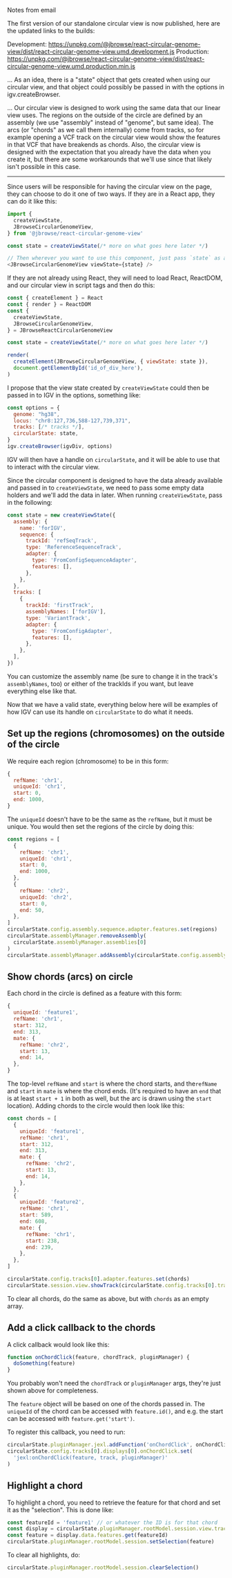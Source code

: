 Notes from email

The first version of our standalone circular view is now published, here are the updated links to the builds:

Development: https://unpkg.com/@jbrowse/react-circular-genome-view/dist/react-circular-genome-view.umd.development.js
Production: https://unpkg.com/@jbrowse/react-circular-genome-view/dist/react-circular-genome-view.umd.production.min.js

... As an idea, there is a "state" object that gets created when using our circular view, and that object could possibly be passed in with the options in igv.createBrowser.

... Our circular view is designed to work using the same data that our linear view uses. The regions on the outside of the circle are defined by an assembly (we use "assembly" instead of "genome", but same idea). The arcs (or "chords" as we call them internally) come from tracks, so for example opening a VCF track on the circular view would show the features in that VCF that have breakends as chords. Also, the circular view is designed with the expectation that you already have the data when you create it, but there are some workarounds that we'll use since that likely isn't possible in this case.


----

Since users will be responsible for having the circular view on the page, they
can choose to do it one of two ways. If they are in a React app, they can do it
like this:

```js
import {
  createViewState,
  JBrowseCircularGenomeView,
} from '@jbrowse/react-circular-genome-view'

const state = createViewState(/* more on what goes here later */)

// Then wherever you want to use this component, just pass `state` as a prop:
<JBrowseCircularGenomeView viewState={state} />
```
If they are not already using React, they will need to load React, ReactDOM,
and our circular view in script tags and then do this:

```js
const { createElement } = React
const { render } = ReactDOM
const {
  createViewState,
  JBrowseCircularGenomeView,
} = JBrowseReactCircularGenomeView

const state = createViewState(/* more on what goes here later */)

render(
  createElement(JBrowseCircularGenomeView, { viewState: state }),
  document.getElementById('id_of_div_here'),
)
```

I propose that the view state created by `createViewState` could then be passed
in to IGV in the options, something like:

```js
const options = {
  genome: "hg38",
  locus: "chr8:127,736,588-127,739,371",
  tracks: [/* tracks */],
  circularState: state,
}
igv.createBrowser(igvDiv, options)
```

IGV will then have a handle on `circularState`, and it will be able to use that
to interact with the circular view.

Since the circular component is designed to have the data already available and
passed in to `createViewState`, we need to pass some empty data holders and
we'll add the data in later. When running `createViewState`, pass in the
following:

```js
const state = new createViewState({
  assembly: {
    name: 'forIGV',
    sequence: {
      trackId: 'refSeqTrack',
      type: 'ReferenceSequenceTrack',
      adapter: {
        type: 'FromConfigSequenceAdapter',
        features: [],
      },
    },
  },
  tracks: [
    {
      trackId: 'firstTrack',
      assemblyNames: ['forIGV'],
      type: 'VariantTrack',
      adapter: {
        type: 'FromConfigAdapter',
        features: [],
      },
    },
  ],
})
```

You can customize the assembly name (be sure to change it in the track's
`assemblyNames`, too) or either of the trackIds if you want, but leave
everything else like that.

Now that we have a valid state, everything below here will be examples of how
IGV can use its handle on `circularState` to do what it needs.

## Set up the regions (chromosomes) on the outside of the circle

We require each region (chromosome) to be in this form:

```js
{
  refName: 'chr1',
  uniqueId: 'chr1',
  start: 0,
  end: 1000,
}
```

The `uniqueId` doesn't have to be the same as the `refName`, but it must be
unique. You would then set the regions of the circle by doing this:

```js
const regions = [
  {
    refName: 'chr1',
    uniqueId: 'chr1',
    start: 0,
    end: 1000,
  },
  {
    refName: 'chr2',
    uniqueId: 'chr2',
    start: 0,
    end: 50,
  },
]
circularState.config.assembly.sequence.adapter.features.set(regions)
circularState.assemblyManager.removeAssembly(
  circularState.assemblyManager.assemblies[0]
)
circularState.assemblyManager.addAssembly(circularState.config.assembly)
```

## Show chords (arcs) on circle

Each chord in the circle is defined as a feature with this form:

```js
{
  uniqueId: 'feature1',
  refName: 'chr1',
  start: 312,
  end: 313,
  mate: {
    refName: 'chr2',
    start: 13,
    end: 14,
  },
}
```

The top-level `refName` and `start` is where the chord starts, and the`refName`
and `start` in `mate` is where the chord ends. (It's required to have an `end`
that is at least `start + 1` in both as well, but the arc is drawn using the
`start` location). Adding chords to the circle would then look like this:

```js
const chords = [
  {
    uniqueId: 'feature1',
    refName: 'chr1',
    start: 312,
    end: 313,
    mate: {
      refName: 'chr2',
      start: 13,
      end: 14,
    },
  },
  {
    uniqueId: 'feature2',
    refName: 'chr1',
    start: 589,
    end: 608,
    mate: {
      refName: 'chr1',
      start: 238,
      end: 239,
    },
  },
]

circularState.config.tracks[0].adapter.features.set(chords)
circularState.session.view.showTrack(circularState.config.tracks[0].trackId)
```

To clear all chords, do the same as above, but with `chords` as an empty array.

## Add a click callback to the chords

A click callback would look like this:

```js
function onChordClick(feature, chordTrack, pluginManager) {
  doSomething(feature)
}
```

You probably won't need the `chordTrack` or `pluginManager` args, they're just
shown above for completeness.

The `feature` object will be based on one of the chords passed in. The
`uniqueId` of the chord can be accessed with `feature.id()`, and e.g. the start
can be accessed with `feature.get('start')`.

To register this callback, you need to run:

```js
circularState.pluginManager.jexl.addFunction('onChordClick', onChordClick)
circularState.config.tracks[0].displays[0].onChordClick.set(
  'jexl:onChordClick(feature, track, pluginManager)'
)
```

## Highlight a chord

To highlight a chord, you need to retrieve the feature for that chord and set it
as the "selection". This is done like:

```js
const featureId = 'feature1' // or whatever the ID is for that chord
const display = circularState.pluginManager.rootModel.session.view.tracks[0].displays[0]
const feature = display.data.features.get(featureId)
circularState.pluginManager.rootModel.session.setSelection(feature)
```

To clear all highlights, do:

```js
circularState.pluginManager.rootModel.session.clearSelection()
```
